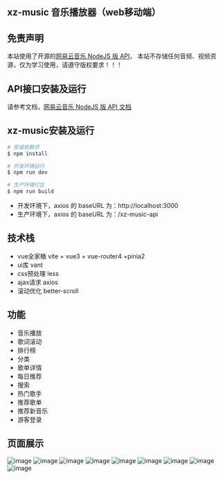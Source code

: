 ## xz-music 音乐播放器（web移动端）

## 免责声明
本站使用了开源的[网易云音乐 NodeJS 版 API](https://github.com/Binaryify/NeteaseCloudMusicApi)，
本站不存储任何音频、视频资源，仅为学习使用，请遵守版权要求！！！

## API接口安装及运行
请参考文档，[网易云音乐 NodeJS 版 API 文档](https://neteasecloudmusicapi-docs.4everland.app)

## xz-music安装及运行

```bash
# 安装依赖项
$ npm install

# 开发环境运行
$ npm run dev

# 生产环境打包
$ npm run build
```

- 开发环境下，axios 的 baseURL 为：http://localhost:3000
- 生产环境下，axios 的 baseURL 为：/xz-music-api

## 技术栈

- vue全家桶 vite + vue3 + vue-router4  +pinia2
- ui库 vant
- css预处理 less
- ajax请求 axios
- 滚动优化 better-scroll

## 功能

- 音乐播放
- 歌词滚动
- 排行榜
- 分类
- 歌单详情
- 每日推荐
- 搜索
- 热门歌手
- 推荐歌单
- 推荐新音乐
- 游客登录

## 页面展示
![image](show/home.jpg) 
![image](show/playing1.png) 
![image](show/playing2.png) 
![image](show/toplist.png) 
![image](show/category.png) 
![image](show/playlists.png) 
![image](show/playlist.png) 
![image](show/search.png) 
![image](show/artist.png) 
